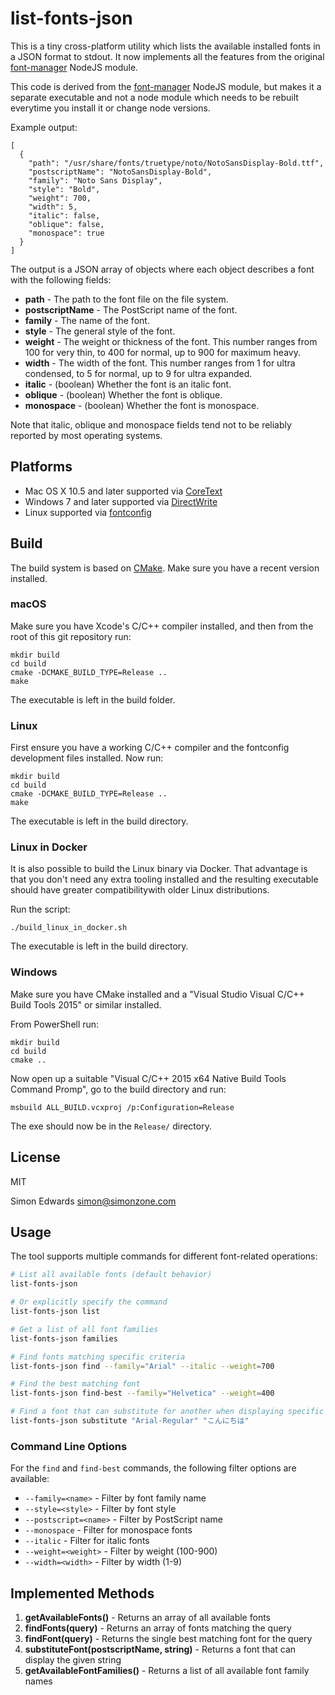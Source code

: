 # list-fonts-json

This is a tiny cross-platform utility which lists the available installed fonts in a JSON format to stdout. It now implements all the features from the original [font-manager](https://github.com/foliojs/font-manager) NodeJS module.

This code is derived from the [font-manager](https://github.com/foliojs/font-manager) NodeJS module, but makes it a separate executable and not a node module which needs to be rebuilt everytime you install it or change node versions.

Example output:

```
[
  {
    "path": "/usr/share/fonts/truetype/noto/NotoSansDisplay-Bold.ttf",
    "postscriptName": "NotoSansDisplay-Bold",
    "family": "Noto Sans Display",
    "style": "Bold",
    "weight": 700,
    "width": 5,
    "italic": false,
    "oblique": false,
    "monospace": true
  }
]
```
The output is a JSON array of objects where each object describes a font with the following fields:

* **path** - The path to the font file on the file system.
* **postscriptName** - The PostScript name of the font.
* **family** - The name of the font.
* **style** - The general style of the font.
* **weight** - The weight or thickness of the font. This number ranges from 100 for very thin, to 400 for normal, up to 900 for maximum heavy.
* **width** - The width of the font. This number ranges from 1 for ultra condensed, to 5 for normal, up to 9 for ultra expanded.
* **italic** - (boolean) Whether the font is an italic font.
* **oblique** - (boolean) Whether the font is oblique.
* **monospace** - (boolean) Whether the font is monospace.

Note that italic, oblique and monospace fields tend not to be reliably reported by most operating systems.


## Platforms

* Mac OS X 10.5 and later supported via [CoreText](https://developer.apple.com/library/mac/documentation/Carbon/reference/CoreText_Framework_Ref/_index.html)
* Windows 7 and later supported via [DirectWrite](http://msdn.microsoft.com/en-us/library/windows/desktop/dd368038(v=vs.85).aspx)
* Linux supported via [fontconfig](http://www.freedesktop.org/software/fontconfig)

## Build

The build system is based on [CMake](https://cmake.org/). Make sure you have a recent version installed.


### macOS

Make sure you have Xcode's C/C++ compiler installed, and then from the root of this git repository run:

```
mkdir build
cd build
cmake -DCMAKE_BUILD_TYPE=Release ..
make
```
The executable is left in the build folder.


### Linux

First ensure you have a working C/C++ compiler and the fontconfig development files installed. Now run:

```
mkdir build
cd build
cmake -DCMAKE_BUILD_TYPE=Release ..
make
```
The executable is left in the build directory.


### Linux in Docker

It is also possible to build the Linux binary via Docker. That advantage is that you don't need any extra tooling installed and the resulting executable should have greater compatibilitywith older Linux distributions.

Run the script:

```
./build_linux_in_docker.sh
```

The executable is left in the build directory.


### Windows

Make sure you have CMake installed and a "Visual Studio Visual C/C++ Build Tools 2015" or similar installed.

From PowerShell run:

```
mkdir build
cd build
cmake ..
```

Now open up a suitable "Visual C/C++ 2015 x64 Native Build Tools Command Promp", go to the build directory and run:

```
msbuild ALL_BUILD.vcxproj /p:Configuration=Release
```
The exe should now be in the `Release/` directory.


## License

MIT

Simon Edwards
<simon@simonzone.com>

## Usage

The tool supports multiple commands for different font-related operations:

```bash
# List all available fonts (default behavior)
list-fonts-json

# Or explicitly specify the command
list-fonts-json list

# Get a list of all font families
list-fonts-json families

# Find fonts matching specific criteria
list-fonts-json find --family="Arial" --italic --weight=700

# Find the best matching font
list-fonts-json find-best --family="Helvetica" --weight=400

# Find a font that can substitute for another when displaying specific text
list-fonts-json substitute "Arial-Regular" "こんにちは"
```

### Command Line Options

For the `find` and `find-best` commands, the following filter options are available:

* `--family=<name>` - Filter by font family name
* `--style=<style>` - Filter by font style
* `--postscript=<name>` - Filter by PostScript name
* `--monospace` - Filter for monospace fonts
* `--italic` - Filter for italic fonts
* `--weight=<weight>` - Filter by weight (100-900)
* `--width=<width>` - Filter by width (1-9)

## Implemented Methods

1. **getAvailableFonts()** - Returns an array of all available fonts
2. **findFonts(query)** - Returns an array of fonts matching the query
3. **findFont(query)** - Returns the single best matching font for the query
4. **substituteFont(postscriptName, string)** - Returns a font that can display the given string
5. **getAvailableFontFamilies()** - Returns a list of all available font family names
